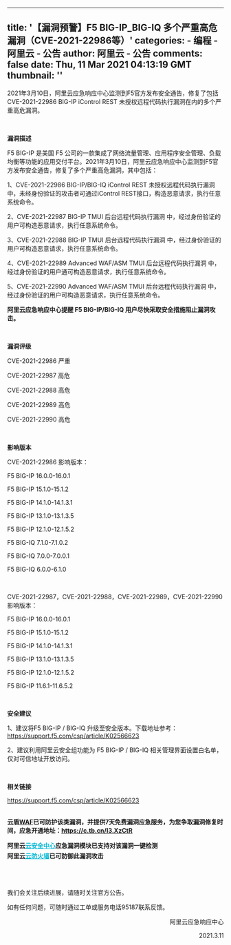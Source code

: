 
---
title: '【漏洞预警】F5 BIG-IP_BIG-IQ 多个严重高危漏洞（CVE-2021-22986等）'
categories: 
    - 编程
    - 阿里云 - 公告
author: 阿里云 - 公告
comments: false
date: Thu, 11 Mar 2021 04:13:19 GMT
thumbnail: ''
---

<div>   
<p>2021年3月10日，阿里云应急响应中心监测到F5官方发布安全通告，修复了包括 CVE-2021-22986 BIG-IP iControl REST 未授权远程代码执行漏洞在内的多个严重高危漏洞。</p><p><br></p><p><strong>漏洞描述</strong></p><p>F5 BIG-IP 是美国 F5 公司的一款集成了网络流量管理、应用程序安全管理、负载均衡等功能的应用交付平台。2021年3月10日，阿里云应急响应中心监测到F5官方发布安全通告，修复了多个严重高危漏洞，其中包括：</p><p>1、CVE-2021-22986 BIG-IP/BIG-IQ iControl REST 未授权远程代码执行漏洞 中，未经身份验证的攻击者可通过iControl REST接口，构造恶意请求，执行任意系统命令。</p><p>2、CVE-2021-22987 BIG-IP TMUI 后台远程代码执行漏洞 中，经过身份验证的用户可构造恶意请求，执行任意系统命令。</p><p>3、CVE-2021-22988 BIG-IP TMUI 后台远程代码执行漏洞 中，经过身份验证的用户可构造恶意请求，执行任意系统命令。</p><p>4、CVE-2021-22989 Advanced WAF/ASM TMUI 后台远程代码执行漏洞 中，经过身份验证的用户通可构造恶意请求，执行任意系统命令。</p><p>5、CVE-2021-22990 Advanced WAF/ASM TMUI 后台远程代码执行漏洞 中，经过身份验证的用户可构造恶意请求，执行任意系统命令。</p><p><strong>阿里云应急响应中心提醒 F5 BIG-IP/BIG-IQ 用户尽快采取安全措施阻止漏洞攻击。</strong></p><p><br></p><p><strong>漏洞评级</strong></p><p>CVE-2021-22986 严重</p><p>CVE-2021-22987 高危</p><p>CVE-2021-22988 高危</p><p>CVE-2021-22989 高危</p><p>CVE-2021-22990 高危</p><p><br></p><p><strong>影响版本</strong></p><p>CVE-2021-22986 影响版本：</p><p>F5 BIG-IP 16.0.0-16.0.1</p><p>F5 BIG-IP 15.1.0-15.1.2</p><p>F5 BIG-IP 14.1.0-14.1.3.1</p><p>F5 BIG-IP 13.1.0-13.1.3.5</p><p>F5 BIG-IP 12.1.0-12.1.5.2</p><p>F5 BIG-IQ 7.1.0-7.1.0.2</p><p>F5 BIG-IQ 7.0.0-7.0.0.1</p><p>F5 BIG-IQ 6.0.0-6.1.0</p><p><br></p><p></p><p>CVE-2021-22987，CVE-2021-22988，CVE-2021-22989，CVE-2021-22990 影响版本：</p><p>F5 BIG-IP 16.0.0-16.0.1</p><p>F5 BIG-IP 15.1.0-15.1.2</p><p>F5 BIG-IP 14.1.0-14.1.3.1</p><p>F5 BIG-IP 13.1.0-13.1.3.5</p><p>F5 BIG-IP 12.1.0-12.1.5.2</p><p>F5 BIG-IP 11.6.1-11.6.5.2</p><p><br></p><p><strong>安全建议</strong></p><p>1、建议将F5 BIG-IP / BIG-IQ 升级至安全版本。下载地址参考：<a href="https://support.f5.com/csp/article/K02566623" target="_blank" class>https://support.f5.com/csp/article/K02566623</a></p><p>2、建议利用阿里云安全组功能为 F5 BIG-IP / BIG-IQ 相关管理界面设置白名单，仅对可信地址开放访问。</p><p><br></p><p><strong>相关链接</strong></p><p><a href="https://support.f5.com/csp/article/K02566623" target="_blank" class>https://support.f5.com/csp/article/K02566623</a></p><p></p><p><br><strong>云盾</strong><a href="https://yundunnext.console.aliyun.com/?spm=5176.2020520001.aliyun_sidebar.28.49f316d0Dm8OZE&p=waf#/waf/cn/buy" target="_blank" class><strong>WAF</strong></a><strong>已可防护该类漏洞，并提供7天免费漏洞应急服务，为您争取漏洞修复时间，应急开通地址：</strong><a style="background-color:transparent" href="https://c.tb.cn/I3.XzCtR" target="_blank" class><strong>https://c.tb.cn/I3.XzCtR</strong></a></p><p style="text-align:start;line-height:24px"><strong>阿里云</strong><a style="font-size:14px;font-weight:400;letter-spacing:normal;text-align:start;white-space:normal;color:rgb(0, 183, 211);background-color:transparent;margin:0px;margin-bottom:0px;margin-top:0px;margin-left:0px;margin-right:0px;padding:0px;padding-bottom:0px;padding-top:0px;padding-left:0px;padding-right:0px" href="https://yundunnext.console.aliyun.com/?p=sasnext#/vulManage/cn-hangzhou" target="_blank" class><strong>云安全中心</strong></a><strong>应急漏洞模块已支持对该漏洞一键检测</strong><br><strong>阿里云</strong><a style="font-size:14px;font-weight:400;letter-spacing:normal;text-align:start;white-space:normal;color:rgb(0, 183, 211);background-color:rgb(255, 255, 255);margin:0px;margin-bottom:0px;margin-top:0px;margin-left:0px;margin-right:0px;padding:0px;padding-bottom:0px;padding-top:0px;padding-left:0px;padding-right:0px" href="https://yundunnext.console.aliyun.com/?p=cfwnext#/overview/safe" target="_blank" class><strong>云防火墙</strong></a><strong>已可防御此漏洞攻击</strong></p><p><br><br></p><p></p><p>我们会关注后续进展，请随时关注官方公告。</p><p>如有任何问题，可随时通过工单或服务电话95187联系反馈。</p><p></p><p style="text-align:right">阿里云应急响应中心</p><p style="text-align:right">2021.3.11</p>  
</div>
            